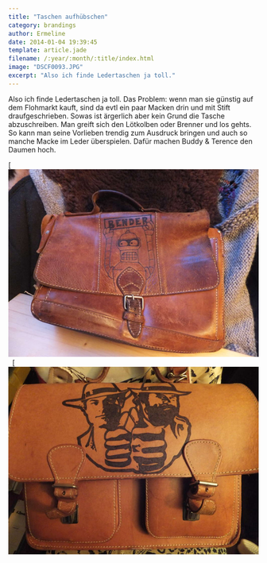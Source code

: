 ```yaml
---
title: "Taschen aufhübschen"
category: brandings
author: Ermeline
date: 2014-01-04 19:39:45
template: article.jade
filename: /:year/:month/:title/index.html
image: "DSCF0093.JPG"
excerpt: "Also ich finde Ledertaschen ja toll."
---
```


Also ich finde Ledertaschen ja toll. Das Problem: wenn man sie günstig auf dem Flohmarkt kauft, sind da evtl ein paar Macken drin und mit Stift draufgeschrieben. Sowas ist ärgerlich aber kein Grund die Tasche abzuschreiben. Man greift sich den Lötkolben oder Brenner und los gehts. So kann man seine Vorlieben trendig zum Ausdruck bringen und auch so manche Macke im Leder überspielen. Dafür machen Buddy & Terence den Daumen hoch. 

[![Bender](DSCF0090.JPG) 
[![BuddyTerence](DSCF0093.JPG)
